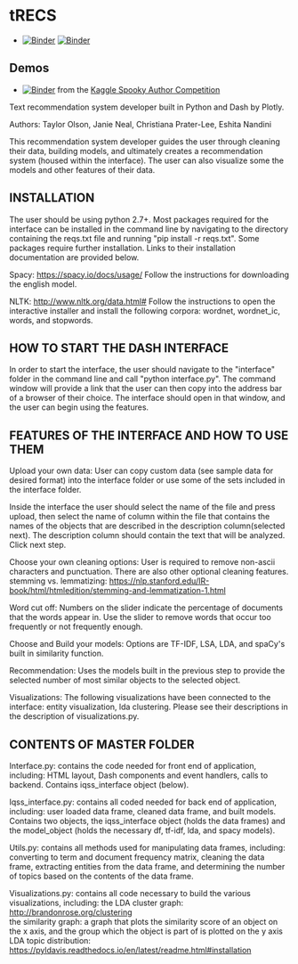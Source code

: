 # tRECS

- [![Binder](https://mybinder.org/badge.svg)](https://mybinder.org/v2/gh/4QuantOSS/tRECS/master) [![Binder]( https://img.shields.io/badge/launch-jupyterlab-red.svg)](https://mybinder.org/v2/gh/4QuantOSS/tRECS/master?urlpath=lab)

## Demos

- [![Binder](https://img.shields.io/badge/launch-spooky%20demo-green.svg)](https://mybinder.org/v2/gh/4QuantOSS/tRECS/master?filepath=apps%2Fdemo_spooky.ipynb) from the [Kaggle Spooky Author Competition](https://www.kaggle.com/c/spooky-author-identification/data)



Text recommendation system developer built in Python and Dash by Plotly.

Authors: Taylor Olson, Janie Neal, Christiana Prater-Lee, Eshita Nandini

This recommendation system developer guides the user through cleaning their data, building models, and ultimately creates a recommendation system (housed within the interface). The user can also visualize some the models and other features of their data.

## INSTALLATION

The user should be using python 2.7+. Most packages required for the interface can be installed in the command line by navigating to the directory containing the reqs.txt file and running "pip install -r reqs.txt". Some packages require further installation. Links to their installation documentation are provided below.

Spacy: https://spacy.io/docs/usage/
Follow the instructions for downloading the english model.

NLTK:     http://www.nltk.org/data.html#
Follow the instructions to open the interactive installer and install the following corpora: wordnet, wordnet_ic, words, and stopwords.    


## HOW TO START THE DASH INTERFACE

In order to start the interface, the user should navigate to the "interface" folder in the command line and call "python interface.py". The command window will provide a link that the user can then copy into the address bar of a browser of their choice. The interface should open in that window, and the user can begin using the features.


## FEATURES OF THE INTERFACE AND HOW TO USE THEM

Upload your own data:
User can copy custom data (see sample data for desired format) into the interface folder or use some of the sets included in the interface folder.

Inside the interface the user should select the name of the file and press upload, then select the name of column within the file that contains the names of the objects that are described in the description column(selected next). The description column  should contain the text that will be analyzed. Click next step.

Choose your own cleaning options:
User is required to remove non-ascii characters and punctuation. There are also other optional cleaning features.
stemming vs. lemmatizing: https://nlp.stanford.edu/IR-book/html/htmledition/stemming-and-lemmatization-1.html

Word cut off:
Numbers on the slider indicate the percentage of documents that the words appear in. Use the slider to remove words that occur too frequently or not frequently enough.

Choose and Build your models:
Options are TF-IDF, LSA, LDA, and spaCy's built in similarity function.

Recommendation:
Uses the models built in the previous step to provide the selected number of most similar objects to the selected object.

Visualizations:
The following visualizations have been connected to the interface: entity visualization, lda clustering. Please see their descriptions in the description of visualizations.py.


## CONTENTS OF MASTER FOLDER

Interface.py: contains the code needed for front end of application, including: HTML layout, Dash components and event handlers, calls to backend. Contains iqss_interface object (below).

Iqss_interface.py: contains all coded needed for back end of application, including: user loaded data frame, cleaned data frame, and built models. Contains two objects, the iqss_interface object (holds the data frames) and the model_object (holds the necessary df, tf-idf, lda, and spacy models).

Utils.py: contains all methods used for manipulating data frames, including: converting to term and document frequency matrix, cleaning the data frame, extracting entities from the data frame, and determining the number of topics based on the contents of the data frame.

Visualizations.py: contains all code necessary to build the various visualizations, including:
the LDA cluster graph: http://brandonrose.org/clustering  
the similarity graph: a graph that plots the similarity score of an object on the x axis, and the group which the object is part of is plotted on the y axis
LDA topic distribution: https://pyldavis.readthedocs.io/en/latest/readme.html#installation
